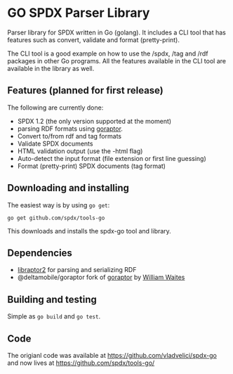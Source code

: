 GO SPDX Parser Library
======================

Parser library for SPDX written in Go (golang). It includes a CLI tool that has
features such as convert, validate and format (pretty-print).

The CLI tool is a good example on how to use the /spdx, /tag and /rdf packages
in other Go programs. All the features available in the CLI tool are available
in the library as well.

Features (planned for first release)
------------------------------------

The following are currently done:
- SPDX 1.2 (the only version supported at the moment)
- parsing RDF formats using [goraptor][goraptor].
- Convert to/from rdf and tag formats
- Validate SPDX documents
- HTML validation output (use the -html flag)
- Auto-detect the input format (file extension or first line guessing)
- Format (pretty-print) SPDX documents (tag format)


Downloading and installing
--------------------------

The easiest way is by using `go get`:

    go get github.com/spdx/tools-go

This downloads and installs the spdx-go tool and library.

Dependencies
------------

* [libraptor2][raptor] for parsing and serializing RDF
* @deltamobile/goraptor fork of [goraptor][goraptor] by [William Waites][ww]

Building and testing
--------------------

Simple as `go build` and `go test`.

Code
----

The origianl code was available at https://github.com/vladvelici/spdx-go 
and now lives at https://github.com/spdx/tools-go/

[raptor]:http://librdf.org/raptor/
[goraptor]:http://github.com/deltamobile/goraptor
[ww]:https://bitbucket.org/ww/goraptor
